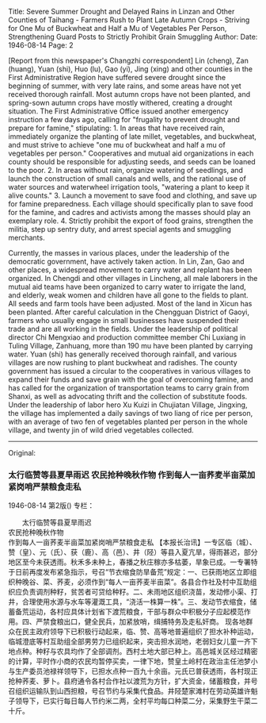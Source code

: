 Title: Severe Summer Drought and Delayed Rains in Linzan and Other Counties of Taihang - Farmers Rush to Plant Late Autumn Crops - Striving for One Mu of Buckwheat and Half a Mu of Vegetables Per Person, Strengthening Guard Posts to Strictly Prohibit Grain Smuggling
Author: 
Date: 1946-08-14
Page: 2

[Report from this newspaper's Changzhi correspondent] Lin (cheng), Zan (huang), Yuan (shi), Huo (lu), Gao (yi), Jing (xing) and other counties in the First Administrative Region have suffered severe drought since the beginning of summer, with very late rains, and some areas have not yet received thorough rainfall. Most autumn crops have not been planted, and spring-sown autumn crops have mostly withered, creating a drought situation. The First Administrative Office issued another emergency instruction a few days ago, calling for "frugality to prevent drought and prepare for famine," stipulating: 1. In areas that have received rain, immediately organize the planting of late millet, vegetables, and buckwheat, and must strive to achieve "one mu of buckwheat and half a mu of vegetables per person." Cooperatives and mutual aid organizations in each county should be responsible for adjusting seeds, and seeds can be loaned to the poor. 2. In areas without rain, organize watering of seedlings, and launch the construction of small canals and wells, and the rational use of water sources and waterwheel irrigation tools, "watering a plant to keep it alive counts." 3. Launch a movement to save food and clothing, and save up for famine preparedness. Each village should specifically plan to save food for the famine, and cadres and activists among the masses should play an exemplary role. 4. Strictly prohibit the export of food grains, strengthen the militia, step up sentry duty, and arrest special agents and smuggling merchants.

Currently, the masses in various places, under the leadership of the democratic government, have actively taken action. In Lin, Zan, Gao and other places, a widespread movement to carry water and replant has been organized. In Chengdi and other villages in Lincheng, all male laborers in the mutual aid teams have been organized to carry water to irrigate the land, and elderly, weak women and children have all gone to the fields to plant. All seeds and farm tools have been adjusted. Most of the land in Xicun has been planted. After careful calculation in the Chengguan District of Gaoyi, farmers who usually engage in small businesses have suspended their trade and are all working in the fields. Under the leadership of political director Chi Mengxiao and production committee member Chi Luxiang in Tuling Village, Zanhuang, more than 190 mu have been planted by carrying water. Yuan (shi) has generally received thorough rainfall, and various villages are now rushing to plant buckwheat and radishes. The county government has issued a circular to the cooperatives in various villages to expand their funds and save grain with the goal of overcoming famine, and has called for the organization of transportation teams to carry grain from Shanxi, as well as advocating thrift and the collection of substitute foods. Under the leadership of labor hero Xu Kuizi in Chujiatan Village, Jingxing, the village has implemented a daily savings of two liang of rice per person, with an average of two fen of vegetables planted per person in the whole village, and twenty jin of wild dried vegetables collected.



<hr /> 

Original: 


### 太行临赞等县夏旱雨迟  农民抢种晚秋作物  作到每人一亩荞麦半亩菜加紧岗哨严禁粮食走私

1946-08-14
第2版()
专栏：

　　太行临赞等县夏旱雨迟            
    农民抢种晚秋作物         
    作到每人一亩荞麦半亩菜加紧岗哨严禁粮食走私
    【本报长治讯】一专区临（城）、赞（皇）、元（氏）、获（鹿）、高（邑）、井（陉）等县入夏亢旱，得雨甚迟，部分地区至今未获透雨。秋禾多未种上，春播之秋庄稼亦多枯萎，旱象已成。一专署特于日前再度发布紧急指示，号召“节衣缩食防旱备荒”规定：一、已获雨地区立即组织种晚谷、菜、荞麦，必须作到“每人一亩荞麦半亩菜”。各县合作社及村中互助组织应负责调剂种籽，贫苦者可贷给种籽。二、未雨地区组织浇苗，发动修小渠、打井，合理使用水源与水车等灌溉工具，“浇活一株算一株”。三、发动节衣缩食，储蓄备荒运动，各村应具体计划省下渡荒粮食，干部与群众中积极分子应起模范作用。四、严禁食粮出口，健全民兵，加紧放哨，缉捕特务及走私奸商。
    现各地群众在民主政府领导下已积极行动起来，临、赞、高等地普遍组织了担水补种运动，临城澄底等村互助组全部男劳力已组织起来，突击担水润地，老弱妇女儿童一齐下地点种。种籽与农具均作了全部调剂。西村土地大部已种上。高邑城关区经过精密的计算，平时作小商的农民均暂停买卖，一律下地，赞皇土岭村在政治主任池梦小与生产委员池禄祥领导下，已担水点种一百九十余亩。元氏已普获透雨，各村现正抢种荞麦、萝卜。县府通令各村合作社以渡荒为方针，扩大资金，储蓄粮食，并号召组织运输队到山西担粮，号召节约与采集代食品。井陉楚家滩村在劳动英雄许魁子领导下，已实行每日每人节约米二两，全村平均每口种菜二分，采集野生干菜二十斤。
